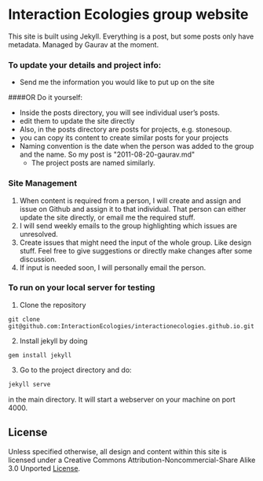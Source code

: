 # Interaction Ecologies group website

This site is built using Jekyll.
Everything is a post, but some posts only have metadata.
Managed by Gaurav at the moment.

### To update your details and project info:
- Send me the information you would like to put up on the site 

####OR Do it yourself:

- Inside the posts directory, you will see individual user’s posts.
- edit them to update the site directly
- Also, in the posts directory are posts for projects, e.g. stonesoup.
- you can copy its content to create similar posts for your projects
- Naming convention is the date when the person was added to the group and the name. So my post is "2011-08-20-gaurav.md"
	- The project posts are named similarly. 


### Site Management 
1. When content is required from a person, I will create and assign and issue on Github and assign it to that individual. That person can either update the site directly, or email me the required stuff.
2. I will send weekly emails to the group highlighting which issues are unresolved.
3. Create issues that might need the input of the whole group. Like design stuff. Feel free to give suggestions or directly make changes after some discussion.
4. If input is needed soon, I will personally email the person.

### To run on your local server for testing

1. Clone the repository
```
git clone git@github.com:InteractionEcologies/interactionecologies.github.io.git
```

2. Install jekyll by doing
```
gem install jekyll
```

3. Go to the project directory and do:
```bash
jekyll serve
```

in the main directory. It will start a webserver on your machine on port 4000.

## License

Unless specified otherwise, all design and content within this site is licensed under a Creative Commons Attribution-Noncommercial-Share Alike 3.0 Unported [License](http://creativecommons.org/licenses/by-sa/3.0/).



